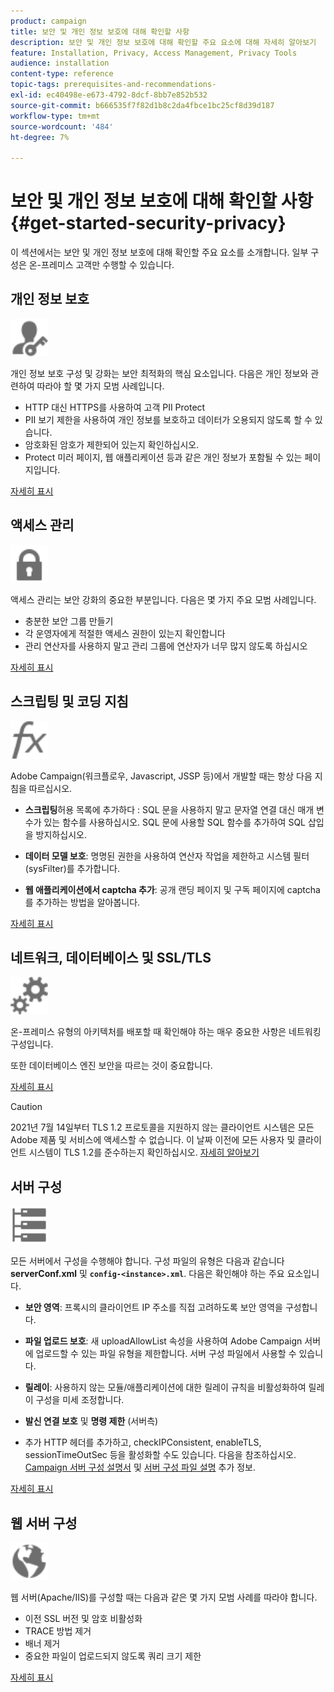 ```yaml
---
product: campaign
title: 보안 및 개인 정보 보호에 대해 확인할 사항
description: 보안 및 개인 정보 보호에 대해 확인할 주요 요소에 대해 자세히 알아보기
feature: Installation, Privacy, Access Management, Privacy Tools
audience: installation
content-type: reference
topic-tags: prerequisites-and-recommendations-
exl-id: ec40498e-e673-4792-8dcf-8bb7e852b532
source-git-commit: b666535f7f82d1b8c2da4fbce1bc25cf8d39d187
workflow-type: tm+mt
source-wordcount: '484'
ht-degree: 7%

---
```


# 보안 및 개인 정보 보호에 대해 확인할 사항{#get-started-security-privacy}



이 섹션에서는 보안 및 개인 정보 보호에 대해 확인할 주요 요소를 소개합니다. 일부 구성은 온-프레미스 고객만 수행할 수 있습니다.

## 개인 정보 보호

<img src="assets/do-not-localize/icon_privacy.svg" width="60px">

개인 정보 보호 구성 및 강화는 보안 최적화의 핵심 요소입니다. 다음은 개인 정보와 관련하여 따라야 할 몇 가지 모범 사례입니다.

* HTTP 대신 HTTPS를 사용하여 고객 PII Protect
* PII 보기 제한을 사용하여 개인 정보를 보호하고 데이터가 오용되지 않도록 할 수 있습니다.
* 암호화된 암호가 제한되어 있는지 확인하십시오.
* Protect 미러 페이지, 웹 애플리케이션 등과 같은 개인 정보가 포함될 수 있는 페이지입니다.

[자세히 표시](../../installation/using/privacy.md)

## 액세스 관리

<img src="assets/do-not-localize/icon_access.svg" width="60px">

액세스 관리는 보안 강화의 중요한 부분입니다. 다음은 몇 가지 주요 모범 사례입니다.

* 충분한 보안 그룹 만들기
* 각 운영자에게 적절한 액세스 권한이 있는지 확인합니다
* 관리 연산자를 사용하지 말고 관리 그룹에 연산자가 너무 많지 않도록 하십시오

[자세히 표시](../../installation/using/access-management.md)

## 스크립팅 및 코딩 지침

<img src="assets/do-not-localize/icon_scripting.svg" width="60px">

Adobe Campaign(워크플로우, Javascript, JSSP 등)에서 개발할 때는 항상 다음 지침을 따르십시오.

* **스크립팅**&#x200B;허용 목록에 추가하다 : SQL 문을 사용하지 말고 문자열 연결 대신 매개 변수가 있는 함수를 사용하십시오. SQL 문에 사용할 SQL 함수를 추가하여 SQL 삽입을 방지하십시오.

* **데이터 모델 보호**: 명명된 권한을 사용하여 연산자 작업을 제한하고 시스템 필터(sysFilter)를 추가합니다.

* **웹 애플리케이션에서 captcha 추가**: 공개 랜딩 페이지 및 구독 페이지에 captcha를 추가하는 방법을 알아봅니다.

[자세히 표시](../../installation/using/scripting-coding-guidelines.md)

## 네트워크, 데이터베이스 및 SSL/TLS

<img src="assets/do-not-localize/icon_network.svg" width="60px">

온-프레미스 유형의 아키텍처를 배포할 때 확인해야 하는 매우 중요한 사항은 네트워킹 구성입니다.

또한 데이터베이스 엔진 보안을 따르는 것이 중요합니다.

[자세히 표시](../../installation/using/network-database.md)

>[!CAUTION]
>
>2021년 7월 14일부터 TLS 1.2 프로토콜을 지원하지 않는 클라이언트 시스템은 모든 Adobe 제품 및 서비스에 액세스할 수 없습니다. 이 날짜 이전에 모든 사용자 및 클라이언트 시스템이 TLS 1.2를 준수하는지 확인하십시오. [자세히 알아보기](https://helpx.adobe.com/x-productkb/multi/eol-tls-support.html)

## 서버 구성

<img src="assets/do-not-localize/icon_server.svg" width="60px">

모든 서버에서 구성을 수행해야 합니다. 구성 파일의 유형은 다음과 같습니다 **serverConf.xml** 및 **`config-<instance>.xml`**. 다음은 확인해야 하는 주요 요소입니다.

* **보안 영역**: 프록시의 클라이언트 IP 주소를 직접 고려하도록 보안 영역을 구성합니다.

* **파일 업로드 보호**: 새 uploadAllowList 속성을 사용하여 Adobe Campaign 서버에 업로드할 수 있는 파일 유형을 제한합니다. 서버 구성 파일에서 사용할 수 있습니다.

* **릴레이**: 사용하지 않는 모듈/애플리케이션에 대한 릴레이 규칙을 비활성화하여 릴레이 구성을 미세 조정합니다.

* **발신 연결 보호** 및 **명령 제한** (서버측)

* 추가 HTTP 헤더를 추가하고, checkIPConsistent, enableTLS, sessionTimeOutSec 등을 활성화할 수도 있습니다. 다음을 참조하십시오. [Campaign 서버 구성 설명서](../../installation/using/configuring-campaign-server.md) 및 [서버 구성 파일 설명](../../installation/using/the-server-configuration-file.md) 추가 정보.

[자세히 표시](../../installation/using/server-configuration.md)

## 웹 서버 구성

<img src="assets/do-not-localize/icon_web.svg" width="60px">

웹 서버(Apache/IIS)를 구성할 때는 다음과 같은 몇 가지 모범 사례를 따라야 합니다.

* 이전 SSL 버전 및 암호 비활성화
* TRACE 방법 제거
* 배너 제거
* 중요한 파일이 업로드되지 않도록 쿼리 크기 제한

[자세히 표시](../../installation/using/web-server-configuration.md)
